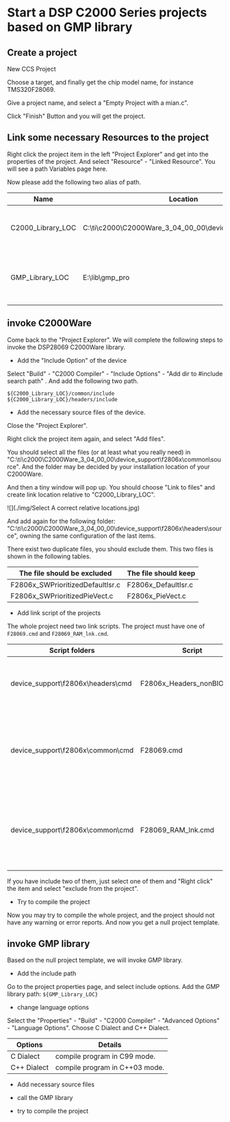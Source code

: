 # Start a DSP C2000 Series projects based on GMP library

## Create a project

New CCS Project

Choose a target, and finally get the chip model name, for instance TMS320F28069.

Give a project name, and select a "Empty Project with a mian.c".

Click "Finish" Button and you will get the project.

## Link some necessary Resources to the project

Right click the project item in the left "Project Explorer" and get into the properties of the project.
And select "Resource" - "Linked Resource".
You will see a path Variables page here.

Now please add the following two alias of path.

| Name | Location | Appendix | 
| ---- | -------- | -------- |
| C2000_Library_LOC | C:\ti\c2000\C2000Ware_3_04_00_00\device_support\f2806x | Please choose where you install the C2000Ware |
| GMP_Library_LOC | E:\lib\gmp_pro | Please choose your location of GMP Library |

## invoke C2000Ware

Come back to the "Project Explorer". We will complete the following steps to invoke the DSP28069 C2000Ware library.

+ Add the "Include Option" of the device

Select "Build" - "C2000 Compiler" - "Include Options" - "Add dir to #include search path" .
And add the following two path.

``` Text
${C2000_Library_LOC}/common/include
${C2000_Library_LOC}/headers/include
```

+ Add the necessary source files of the device.

Close the "Project Explorer".

Right click the project item again, and select "Add files".

You should select all the files (or at least what you really need) in
"C:\ti\c2000\C2000Ware_3_04_00_00\device_support\f2806x\common\source".
And the folder may be decided by your installation location of your C2000Ware.

And then a tiny window will pop up.
You should choose "Link to files" and create link location relative to "C2000_Library_LOC".

![](./img/Select A correct relative locations.jpg)

And add again for the following folder:
"C:\ti\c2000\C2000Ware_3_04_00_00\device_support\f2806x\headers\source", 
owning the same configuration of the last items.

There exist two duplicate files, you should exclude them.
This two files is shown in the following tables.

| The file should be excluded | The file should keep | 
| --------------------------- | -------------------- |
| F2806x_SWPrioritizedDefaultIsr.c | F2806x_DefaultIsr.c |
| F2806x_SWPrioritizedPieVect.c | F2806x_PieVect.c |

+ Add link script of the projects

The whole project need two link scripts.
The project must have one of `F28069.cmd` and `F28069_RAM_lnk.cmd`. 

| Script folders | Script | Description | 
| -------------- | ------ | ----------- | 
| device_support\f2806x\headers\cmd | F2806x_Headers_nonBIOS.cmd | Provide all the definitions of peripheral registers. | 
| device_support\f2806x\common\cmd  | F28069.cmd | Provide all the definitions of FLASH and RAM, and program will stored in FLASH |
| device_support\f2806x\common\cmd  | F28069_RAM_lnk.cmd | Provide all the definitions of FLASH and RAM, and program will stored in RAM |

If you have include two of them, just select one of them and "Right click" the item and select "exclude from the project".

+ Try to compile the project

Now you may try to compile the whole project, and the project should not have any warning or error reports.
And now you get a null project template.

## invoke GMP library

Based on the null project template, we will invoke GMP library.

+ Add the include path
 
Go to the project properties page, and select include options.
Add the GMP library path: `${GMP_Library_LOC}`

+ change language options
 
Select the "Properties" - "Build" - "C2000 Compiler" - "Advanced Options" - "Language Options".
Choose C Dialect and C++ Dialect.

| Options | Details |
| ------- | ------- |
| C Dialect | compile program in C99 mode. |
| C++ Dialect | compile program in C++03 mode. |

+ Add necessary source files


+ call the GMP library


+ try to compile the project

